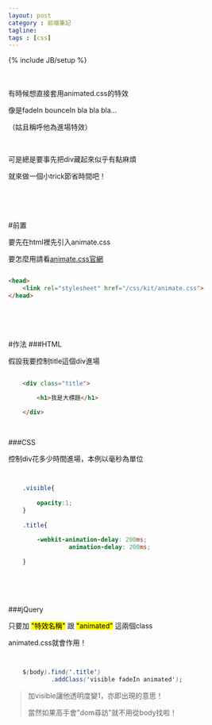 ```yaml
---
layout: post
category : 前端筆記
tagline:
tags : [css]
---
```

{% include JB/setup %}

<br/><br/>
有時候想直接套用animated.css的特效

像是fadeIn bounceIn  bla bla bla...

（姑且稱呼他為進場特效）

<br/>

可是總是要事先把div藏起來似乎有點麻煩

就來做一個小trick節省時間吧！


<br/><br/><br/>


#前置

要先在html裡先引入animate.css

要怎麼用請看[animate.css官網](http://daneden.github.io/animate.css/)

~~~html

<head>
    <link rel="stylesheet" href="/css/kit/animate.css">
</head>

~~~



<br/><br/><br/>


#作法
###HTML

假設我要控制title這個div進場

~~~html
    
    <div class="title">

        <h1>我是大標題</h1>  

    </div>

~~~



<br/>

###CSS

控制div花多少時間進場，本例以毫秒為單位

~~~css
	

	.visible{
	  	
	  	opacity:1;
	}
	
	.title{
	
		-webkit-animation-delay: 200ms;
		    	 animation-delay: 200ms;
	
	}


~~~




<br/><br/><br/>

###jQuery

只要加 <mark>"特效名稱"</mark> 跟 <mark>"animated"</mark> 這兩個class

animated.css就會作用！

~~~css

	
	$(body).find('.title')
		    .addClass('visible fadeIn animated');


~~~


> 加visible讓他透明度變1，亦即出現的意思！ 
>
> 當然如果高手會"dom尋訪"就不用從body找啦！



